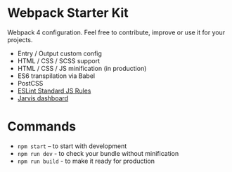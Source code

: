 # Webpack Starter Kit

Webpack 4 configuration.
Feel free to contribute, improve or use it for your projects.

- Entry / Output custom config
- HTML / CSS / SCSS support 
- HTML / CSS / JS minification (in production)
- ES6 transpilation via Babel
- PostCSS
- [ESLint Standard JS Rules](https://standardjs.com/) 
- [Jarvis dashboard](https://github.com/zouhir/jarvis) 


# Commands
- `npm start` – to start with development
- `npm run dev` - to check your bundle without minification
- `npm run build` - to make it ready for production
